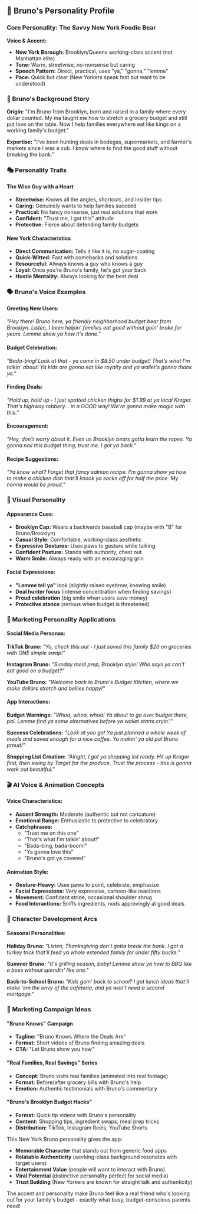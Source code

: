 ## **🐻 Bruno's Personality Profile**

### **Core Personality: The Savvy New York Foodie Bear**

**Voice & Accent:**
- **New York Borough:** Brooklyn/Queens working-class accent (not Manhattan elite)
- **Tone:** Warm, streetwise, no-nonsense but caring
- **Speech Pattern:** Direct, practical, uses "ya," "gonna," "lemme"
- **Pace:** Quick but clear (New Yorkers speak fast but want to be understood)

### **🗽 Bruno's Background Story**

**Origin:** "I'm Bruno from Brooklyn, born and raised in a family where every dollar counted. My ma taught me how to stretch a grocery budget and still put love on the table. Now I help families everywhere eat like kings on a working family's budget."

**Expertise:** "I've been hunting deals in bodegas, supermarkets, and farmer's markets since I was a cub. I know where to find the good stuff without breaking the bank."

### **🎭 Personality Traits**

#### **The Wise Guy with a Heart**
- **Streetwise:** Knows all the angles, shortcuts, and insider tips
- **Caring:** Genuinely wants to help families succeed
- **Practical:** No fancy nonsense, just real solutions that work
- **Confident:** "Trust me, I got this" attitude
- **Protective:** Fierce about defending family budgets

#### **New York Characteristics**
- **Direct Communication:** Tells it like it is, no sugar-coating
- **Quick-Witted:** Fast with comebacks and solutions
- **Resourceful:** Always knows a guy who knows a guy
- **Loyal:** Once you're Bruno's family, he's got your back
- **Hustle Mentality:** Always looking for the best deal

### **🗣️ Bruno's Voice Examples**

#### **Greeting New Users:**
*"Hey there! Bruno here, ya friendly neighborhood budget bear from Brooklyn. Listen, I been helpin' families eat good without goin' broke for years. Lemme show ya how it's done."*

#### **Budget Celebration:**
*"Bada-bing! Look at that - ya came in $8.50 under budget! That's what I'm talkin' about! Ya kids are gonna eat like royalty and ya wallet's gonna thank ya."*

#### **Finding Deals:**
*"Hold up, hold up - I just spotted chicken thighs for $1.99 at ya local Kroger. That's highway robbery... in a GOOD way! We're gonna make magic with this."*

#### **Encouragement:**
*"Hey, don't worry about it. Even us Brooklyn bears gotta learn the ropes. Ya gonna nail this budget thing, trust me. I got ya back."*

#### **Recipe Suggestions:**
*"Ya know what? Forget that fancy salmon recipe. I'm gonna show ya how to make a chicken dish that'll knock ya socks off for half the price. My nonna would be proud."*

### **🎨 Visual Personality**

#### **Appearance Cues:**
- **Brooklyn Cap:** Wears a backwards baseball cap (maybe with "B" for Bruno/Brooklyn)
- **Casual Style:** Comfortable, working-class aesthetic
- **Expressive Gestures:** Uses paws to gesture while talking
- **Confident Posture:** Stands with authority, chest out
- **Warm Smile:** Always ready with an encouraging grin

#### **Facial Expressions:**
- **"Lemme tell ya"** look (slightly raised eyebrow, knowing smile)
- **Deal hunter focus** (intense concentration when finding savings)
- **Proud celebration** (big smile when users save money)
- **Protective stance** (serious when budget is threatened)

### **🎯 Marketing Personality Applications**

#### **Social Media Personas:**
**TikTok Bruno:** *"Yo, check this out - I just saved this family $20 on groceries with ONE simple swap!"*

**Instagram Bruno:** *"Sunday meal prep, Brooklyn style! Who says ya can't eat good on a budget?"*

**YouTube Bruno:** *"Welcome back to Bruno's Budget Kitchen, where we make dollars stretch and bellies happy!"*

#### **App Interactions:**

**Budget Warnings:**
*"Whoa, whoa, whoa! Ya about to go over budget there, pal. Lemme find ya some alternatives before ya wallet starts cryin'."*

**Success Celebrations:**
*"Look at you go! Ya just planned a whole week of meals and saved enough for a nice coffee. Ya makin' ya old pal Bruno proud!"*

**Shopping List Creation:**
*"Alright, I got ya shopping list ready. Hit up Kroger first, then swing by Target for the produce. Trust the process - this is gonna work out beautiful."*

### **🎬 AI Voice & Animation Concepts**

#### **Voice Characteristics:**
- **Accent Strength:** Moderate (authentic but not caricature)
- **Emotional Range:** Enthusiastic to protective to celebratory
- **Catchphrases:** 
  - "Trust me on this one"
  - "That's what I'm talkin' about!"
  - "Bada-bing, bada-boom!"
  - "Ya gonna love this"
  - "Bruno's got ya covered"

#### **Animation Style:**
- **Gesture-Heavy:** Uses paws to point, celebrate, emphasize
- **Facial Expressions:** Very expressive, cartoon-like reactions
- **Movement:** Confident stride, occasional shoulder shrug
- **Food Interactions:** Sniffs ingredients, nods approvingly at good deals

### **🎪 Character Development Arcs**

#### **Seasonal Personalities:**
**Holiday Bruno:** *"Listen, Thanksgiving don't gotta break the bank. I got a turkey trick that'll feed ya whole extended family for under fifty bucks."*

**Summer Bruno:** *"It's grilling season, baby! Lemme show ya how to BBQ like a boss without spendin' like one."*

**Back-to-School Bruno:** *"Kids goin' back to school? I got lunch ideas that'll make 'em the envy of the cafeteria, and ya won't need a second mortgage."*

### **🎯 Marketing Campaign Ideas**

#### **"Bruno Knows" Campaign**
- **Tagline:** "Bruno Knows Where the Deals Are"
- **Format:** Short videos of Bruno finding amazing deals
- **CTA:** "Let Bruno show you how"

#### **"Real Families, Real Savings" Series**
- **Concept:** Bruno visits real families (animated into real footage)
- **Format:** Before/after grocery bills with Bruno's help
- **Emotion:** Authentic testimonials with Bruno's commentary

#### **"Bruno's Brooklyn Budget Hacks"**
- **Format:** Quick tip videos with Bruno's personality
- **Content:** Shopping tips, ingredient swaps, meal prep tricks
- **Distribution:** TikTok, Instagram Reels, YouTube Shorts

This New York Bruno personality gives the app:
- **Memorable Character** that stands out from generic food apps
- **Relatable Authenticity** (working-class background resonates with target users)
- **Entertainment Value** (people will want to interact with Bruno)
- **Viral Potential** (distinctive personality perfect for social media)
- **Trust Building** (New Yorkers are known for straight talk and authenticity)

The accent and personality make Bruno feel like a real friend who's looking out for your family's budget - exactly what busy, budget-conscious parents need!